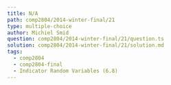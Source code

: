 ```yaml
---
title: N/A
path: comp2804/2014-winter-final/21
type: multiple-choice
author: Michiel Smid
question: comp2804/2014-winter-final/21/question.ts
solution: comp2804/2014-winter-final/21/solution.md
tags:
  - comp2804
  - comp2804-final
  - Indicator Random Variables (6.8)
---
```

